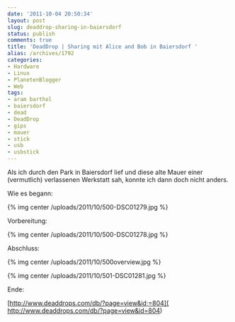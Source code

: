 ```yaml
---
date: '2011-10-04 20:50:34'
layout: post
slug: deaddrop-sharing-in-baiersdorf
status: publish
comments: true
title: 'DeadDrop | Sharing mit Alice and Bob in Baiersdorf '
alias: /archives/1792
categories:
- Hardware
- Linux
- PlanetenBlogger
- Web
tags:
- aram barthol
- baiersdorf
- dead
- DeadDrop
- gips
- mauer
- stick
- usb
- usbstick
---
```


Als ich durch den Park in Baiersdorf lief und diese alte Mauer einer (vermutlich) verlassenen Werkstatt sah, konnte ich dann doch nicht anders.

Wie es begann:

{% img center /uploads/2011/10/500-DSC01279.jpg %}

Vorbereitung:

{% img center /uploads/2011/10/500-DSC01278.jpg %}

Abschluss:

{% img center /uploads/2011/10/500overview.jpg %}

{% img center /uploads/2011/10/501-DSC01281.jpg %}

Ende:

[http://www.deaddrops.com/db/?page=view&id;=804]( http://www.deaddrops.com/db/?page=view&id=804)
